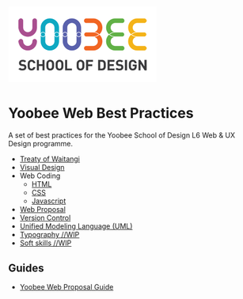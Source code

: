 # [![Yoobee School of Design](../images/yoobee-logo-300w.png)](http://yoobee.ac.nz)

# Yoobee Web Best Practices
A set of best practices for the Yoobee School of Design L6 Web &amp; UX Design programme.

* [Treaty of Waitangi](../best-practices/treaty-of-waitangi.md)
* [Visual Design](../best-practices/visual-design.md)
* Web Coding
  - [HTML](../best-practices/html.md)
  - [CSS](../best-practices/css.md)
  - [Javascript](../best-practices/javascript.md)
* [Web Proposal](../best-practices/web-proposal.md)
* [Version Control](../best-practices/version-control.md)
* [Unified Modeling Language (UML)](../best-practices/uml.md)
* [Typography //WIP](../best-practices/typography.md)
* [Soft skills //WIP](../best-practices/soft-skills.md)

## Guides
* [Yoobee Web Proposal Guide](../guides/web-proposal.md)